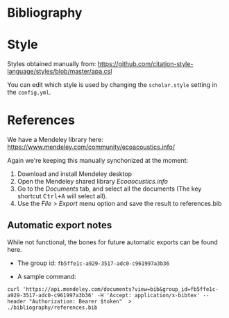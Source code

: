 # Bibliography

# Style

Styles obtained manually from: https://github.com/citation-style-language/styles/blob/master/apa.csl

You can edit which style is used by changing the `scholar.style` 
setting in the `config.yml`.

# References

We have a Mendeley library here: https://www.mendeley.com/community/ecoacoustics.info/

Again we're keeping this manually synchonized at the moment:

1. Download and install Mendeley desktop
1. Open the Mendeley shared library _Ecoaocustics.info_
1. Go to the _Documents_ tab, and select all the documents (The key shortcut
  <kbd>Ctrl+A</kbd> will select all).
1. Use the _File > Export_ menu option and save the result to references.bib

## Automatic export notes

While not functional, the bones for future automatic exports can be found here.

- The group id: `fb5ffe1c-a929-3517-adc0-c961997a3b36`

- A sample command:
```
curl 'https://api.mendeley.com/documents?view=bib&group_id=fb5ffe1c-a929-3517-adc0-c961997a3b36' -H 'Accept: application/x-bibtex' --header "Authorization: Bearer $token"  >  ./bibliography/references.bib
```